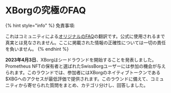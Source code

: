 # XBorgの究極のFAQ

{% hint style="info" %}
免責事項:&#x20;

これはコミュニティによる[オリジナルのFAQ](https://xborg-1.gitbook.io/faq/)の翻訳です。公式に使用されるまで真実とは見なされません。ここに掲載された情報の正確性については一切の責任を負いません。
{% endhint %}

**2023年4月3日**、XBorgはシードラウンドを開始することを発表しました。Prometheus NFTの保有者と選ばれたSwissBorgユーザーには参加の機会が与えられます。このラウンドでは、参加者にはXBorgのネイティブトークンである$XBGへのアクセスが最低評価で提供されます。このラウンドに備えて、コミュニティから寄せられた質問をまとめ、カテゴリ分けし、回答しました。
